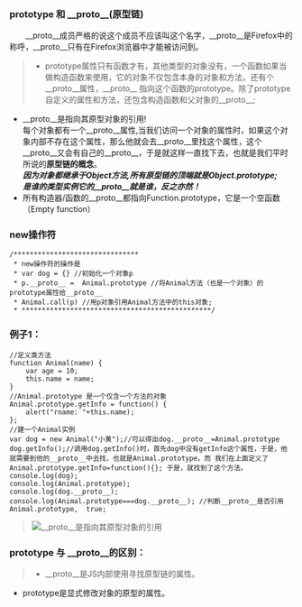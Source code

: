 ### prototype 和 \_\_proto\_\_(原型链)
　　\_\_proto\_\_成员严格的说这个成员不应该叫这个名字，\_\_proto\_\_是Firefox中的称呼，\_\_proto\_\_只有在Firefox浏览器中才能被访问到。
　
> * prototype属性只有函数才有，其他类型的对象没有，一个函数如果当做构造函数来使用，它的对象不仅包含本身的对象和方法，还有个\_\_proto\_\_属性，\_\_proto\_\_ 指向这个函数的prototype。除了prototype自定义的属性和方法，还包含构造函数和父对象的\_\_proto\_\_;
* \_\_proto\_\_是指向其原型对象的引用!  
 每个对象都有一个\_\_proto\_\_属性,当我们访问一个对象的属性时，如果这个对象内部不存在这个属性，那么他就会去\_\_proto\_\_里找这个属性，这个\_\_proto\_\_又会有自己的\_\_proto\_\_，于是就这样一直找下去，也就是我们平时所说的**原型链的概念**。  
 ***因为对象都继承于Object方法,所有原型链的顶端就是Object.prototype;***  
 ***是谁的类型实例它的\_\_proto\_\_就是谁，反之亦然！***
 * 所有构造器/函数的__proto__都指向Function.prototype，它是一个空函数（Empty function）
 
 
 
### new操作符

    /*******************************
     * new操作符的操作是
     * var dog = {} //初始化一个对象p
     * p.__proto__ =  Animal.prototype //将Animal方法（也是一个对象）的prototype属性给__proto__
     * Animal.call(p) //用p对象引用Animal方法中的this对象;
     * ***********************************************/
### 例子1：
    //定义类方法
    function Animal(name) {
        var age = 10;
        this.name = name;
    }
    //Animal.prototype 是一个仅含一个方法的对象
    Animal.prototype.getInfo = function() {
        alert("rname: "+this.name);
    };
    //建一个Animal实例
    var dog = new Animal("小黄");//可以得出dog.__proto__=Animal.prototype
    dog.getInfo();//调用dog.getInfo()时，首先dog中没有getInfo这个属性，于是，他就需要到他的__proto__中去找，也就是Animal.prototype，而 我们在上面定义了Animal.prototype.getInfo=function(){}; 于是，就找到了这个方法。
    console.log(dog);
    console.log(Animal.prototype);
    console.log(dog.__proto__);
    console.log(Animal.prototype===dog.__proto__); //判断__proto__是否引用 Animal.prototype,  true;

> ![\_\_proto\_\_是指向其原型对象的引用][1]

### prototype 与 \_\_proto\_\_的区别：
> * \_\_proto\_\_是JS内部使用寻找原型链的属性。 
* prototype是显式修改对象的原型的属性。 


[1]: https://github.com/lm-JS/js-propotype-this-new-apply-call/blob/master/prototype/i.png
[2]: https://github.com/lm-JS/js-propotype-this-new-apply-call/blob/master/prototype/ii.png
[3]: https://github.com/lm-JS/js-propotype-this-new-apply-call/blob/master/prototype/iii.png
